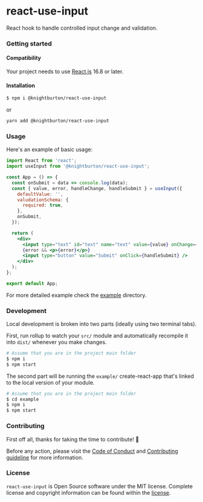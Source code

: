 # react-use-input

React hook to handle controlled input change and validation.

### Getting started
#### Compatibility
Your project needs to use [React.js](https://reactjs.org/) 16.8 or later.

#### Installation
```bash
$ npm i @knightburton/react-use-input
```
or
```bash
yarn add @knightburton/react-use-input
```

### Usage
Here's an example of basic usage:
```jsx
import React from 'react';
import useInput from '@knightburton/react-use-input';

const App = () => {
  const onSubmit = data => console.log(data);
  const { value, error, handleChange, handleSubmit } = useInput({
    defaultValue: '',
    valudationSchema: {
      required: true,
    },
    onSubmit,
  });

  return (
    <div>
      <input type="text" id="text" name="text" value={value} onChange={handleChange} />
      {error && <p>{error}</p>}
      <input type="button" value="Submit" onClick={handleSubmit} />
    </div>
  );
};

export default App;
```
For more detailed example check the [example](./example) directory.

### Development
Local development is broken into two parts (ideally using two terminal tabs).

First, run rollup to watch your `src/` module and automatically recompile it into `dist/` whenever you make changes.
```bash
# Assume that you are in the project main folder
$ npm i
$ npm start
```
The second part will be running the `example/` create-react-app that's linked to the local version of your module.
```bash
# Assume that you are in the project main folder
$ cd example
$ npm i
$ npm start
```

### Contributing
First off all, thanks for taking the time to contribute! :muscle:

Before any action, please visit the [Code of Conduct](https://github.com/knightburton/react-use-input/blob/main/CODE_OF_CONDUCT.md) and [Contributing guideline](https://github.com/knightburton/react-use-input/blob/main/CONTRIBUTING.md) for more information.

### License

`react-use-input` is Open Source software under the MIT license. Complete license and copyright information can be found within the [license](https://github.com/knightburton/react-use-input/blob/main/LICENSE).
